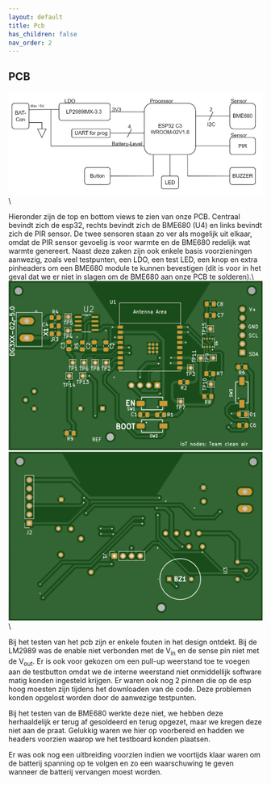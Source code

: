 ```yaml
---
layout: default
title: Pcb
has_children: false
nav_order: 2
---
```


## PCB 
![blokschema PCB](blokpcb.png)\\

Hieronder zijn de top en bottom views te zien van onze PCB. Centraal bevindt zich de esp32, rechts bevindt zich de BME680 (U4) en links bevindt zich de PIR sensor. De twee sensoren staan zo ver als mogelijk uit elkaar, omdat de PIR sensor gevoelig is voor warmte en de BME680 redelijk wat warmte genereert. Naast deze zaken zijn ook enkele basis voorzieningen aanwezig, zoals veel testpunten, een LDO, een test LED, een knop en extra pinheaders om een BME680 module te kunnen bevestigen (dit is voor in het geval dat we er niet in slagen om de BME680 aan onze PCB te solderen).\\ 
![Top view PCB](Top.png)
![Bottom view PCB](Bottom.png)\\

Bij het testen van het pcb zijn er enkele fouten in het design ontdekt. Bij de LM2989 was de enable niet verbonden met de V<sub>in</sub> en de sense pin niet met de V<sub>out</sub>. Er is ook voor gekozen om een pull-up weerstand toe te voegen aan de testbutton omdat we de interne weerstand niet onmiddellijk software matig konden ingesteld krijgen. Er waren ook nog 2 pinnen die op de esp hoog moesten zijn tijdens het downloaden van de code. Deze problemen konden opgelost worden door de aanwezige testpunten.

Bij het testen van de BME680 werkte deze niet, we hebben deze herhaaldelijk er terug af gesoldeerd en terug opgezet, maar we kregen deze niet aan de praat. Gelukkig waren we hier op voorbereid en hadden we headers voorzien waarop we het testboard konden plaatsen.

Er was ook nog een uitbreiding voorzien indien we voortijds klaar waren om de batterij spanning op te volgen en zo een waarschuwing te geven wanneer de batterij vervangen moest worden. 

